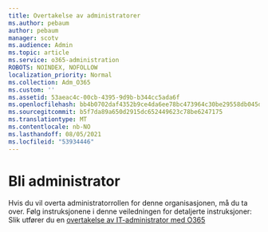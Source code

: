 ```yaml
---
title: Overtakelse av administratorer
ms.author: pebaum
author: pebaum
manager: scotv
ms.audience: Admin
ms.topic: article
ms.service: o365-administration
ROBOTS: NOINDEX, NOFOLLOW
localization_priority: Normal
ms.collection: Adm_O365
ms.custom: ''
ms.assetid: 53aeac4c-00cb-4395-9d9b-b344cc5ada6f
ms.openlocfilehash: bb4b0702daf4352b9ce4da6ee78bc473964c30be29558db045d53821f6b035fe
ms.sourcegitcommit: b5f7da89a650d2915dc652449623c78be6247175
ms.translationtype: MT
ms.contentlocale: nb-NO
ms.lasthandoff: 08/05/2021
ms.locfileid: "53934446"
---
```

# <a name="become-an-admin"></a>Bli administrator

Hvis du vil overta administratorrollen for denne organisasjonen, må du ta over. Følg instruksjonene i denne veiledningen for detaljerte instruksjoner: Slik utfører du en [overtakelse av IT-administrator med O365](https://powerbi.microsoft.com/pt-pt/blog/how-to-perform-an-it-admin-takeover-with-o365/)
